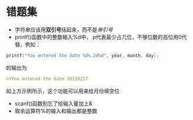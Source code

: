 # 错题集

- 字符串应该用**双引号**括起来，而不是*单引号*
- printf()函数中的整数输入%d中，.p代表最少占几位，不够位数的高位用0代替，例如：

```C
printf("You entered the date %d%.2d%d", year, month, day);
```

的输出为

```md
>>You entered the date 20110217
```

如上方示例所示，这个功能可以用来给月份填空位

- scanf()函数别忘了给输入量加上&
- 取余运算符%的输入和输出都是整数
